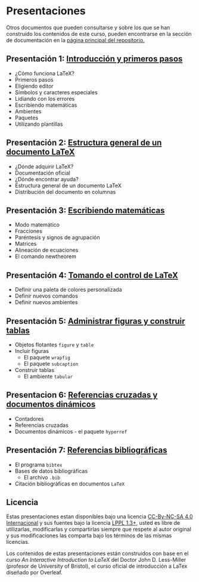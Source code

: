 # Presentaciones

Otros documentos que pueden consultarse y sobre los que se han construido los contenidos de este curso, pueden encontrarse en la sección de documentación en la [página principal del repositorio.][4]

## Presentación 1: [Introducción y primeros pasos][1]
* ¿Cómo funciona LaTeX?
* Primeros pasos
* Eligiendo editor
* Símbolos y caracteres especiales
* Lidiando con los errores
* Escribiendo matemáticas
* Ambientes
* Paquetes
* Utilizando plantillas

## Presentación 2: [Estructura general de un documento LaTeX][2]
* ¿Dónde adquirir LaTeX?
* Documentación oficial
* ¿Dónde encontrar ayuda?
* Estructura general de un documento LaTeX
* Distribución del documento en columnas

## Presentación 3: [Escribiendo matemáticas][3]
* Modo matemático
* Fracciones
* Paréntesis y signos de agrupación
* Matrices
* Alineación de ecuaciones
* El comando newtheorem

## Presentación 4: [Tomando el control de LaTeX][5]
* Definir una paleta de colores personalizada
* Definir nuevos comandos
* Definir nuevos ambientes

## Presentación 5: [Administrar figuras y construir tablas][6]
* Objetos flotantes `figure` y `table`
* Incluir figuras
	* El paquete `wrapfig`
	* El paquete `subcaption`
* Construir tablas
	* El ambiente `tabular`

## Presentacion 6: [Referencias cruzadas y documentos dinámicos][9]
* Contadores
* Referencias cruzadas
* Documentos dinámicos - el paquete `hyperref`

## Presentación 7: [Referencias bibliográficas][10]
* El programa `bibtex`
* Bases de datos bibliográficas
	* El archivo `.bib`
* Citación bibliográficas en documentos `LaTeX`

## Licencia

Estas presentaciones estan disponibles bajo una licencia [CC-By-NC-SA 4.0 Internacional][7] y sus fuentes bajo la licencia [LPPL 1.3+][8], usted es libre de utilizarlas, modificarlas y compartirlas siempre que respete al autor original y sus modificaciones las comparta bajo los términos de las mismas licencias.

Los contenidos de estas presentaciones están construidos con base en el curso *An Interactive Introduction to LaTeX* del Doctor John D. Less-Miller (profesor de University of Bristol), el curso oficial de introducción a LaTex diseñado por Overleaf.

[1]: ./leccion_1.pdf
[2]: ./leccion_2.pdf
[3]: ./leccion_3.pdf
[4]: https://piratax007.github.io/LaTeX_Course/
[5]: ./leccion_4.pdf
[6]: ./leccion_5.pdf
[7]: https://creativecommons.org/licenses/by-nc-sa/4.0/
[8]: https://www.latex-project.org/lppl/lppl-1-3c/
[9]: ./leccion_6.pdf
[10]: ./leccion_7.pdf